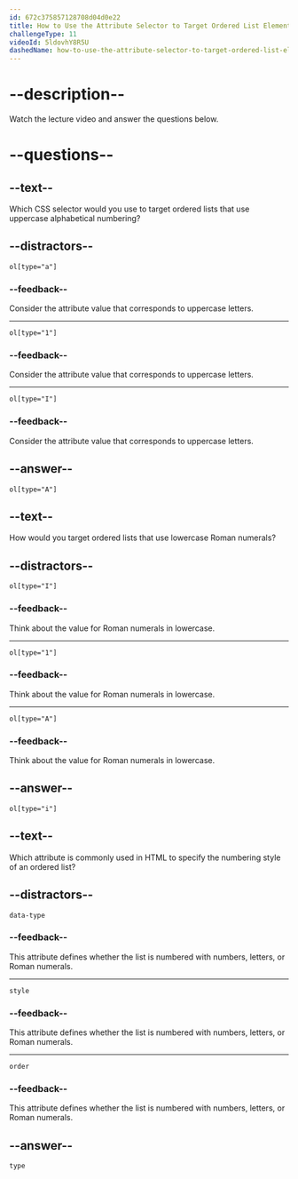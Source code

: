 ```yaml
---
id: 672c375857128708d04d0e22
title: How to Use the Attribute Selector to Target Ordered List Elements with the type Attribute?
challengeType: 11
videoId: 5ldovhY8R5U
dashedName: how-to-use-the-attribute-selector-to-target-ordered-list-elements-with-the-type-attribute
---
```


# --description--

Watch the lecture video and answer the questions below.

# --questions--

## --text--

Which CSS selector would you use to target ordered lists that use uppercase alphabetical numbering?

## --distractors--

`ol[type="a"]`

### --feedback--

Consider the attribute value that corresponds to uppercase letters.

---

`ol[type="1"]`

### --feedback--

Consider the attribute value that corresponds to uppercase letters.

---

`ol[type="I"]`

### --feedback--

Consider the attribute value that corresponds to uppercase letters.

## --answer--

`ol[type="A"]`

## --text--

How would you target ordered lists that use lowercase Roman numerals?

## --distractors--

`ol[type="I"]`

### --feedback--

Think about the value for Roman numerals in lowercase.

---

`ol[type="1"]`

### --feedback--

Think about the value for Roman numerals in lowercase.

---

`ol[type="A"]`

### --feedback--

Think about the value for Roman numerals in lowercase.

## --answer--

`ol[type="i"]`

## --text--

Which attribute is commonly used in HTML to specify the numbering style of an ordered list?

## --distractors--

`data-type`

### --feedback--

This attribute defines whether the list is numbered with numbers, letters, or Roman numerals.

---

`style`

### --feedback--

This attribute defines whether the list is numbered with numbers, letters, or Roman numerals.

---

`order`

### --feedback--

This attribute defines whether the list is numbered with numbers, letters, or Roman numerals.

## --answer--

`type`

